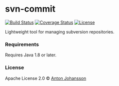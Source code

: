 svn-commit
==========

[![Build Status](https://img.shields.io/travis/anton-johansson/svn-commit/master.svg?style=flat-square)](https://travis-ci.org/anton-johansson/svn-commit)
[![Coverage Status](https://img.shields.io/coveralls/anton-johansson/svn-commit/master.svg?style=flat-square)](https://coveralls.io/github/anton-johansson/svn-commit)
[![License](https://img.shields.io/github/license/anton-johansson/svn-commit.svg?style=flat-square)](../master/LICENSE)

Lightweight tool for managing subversion repositories.


### Requirements

Requires Java 1.8 or later.


### License

Apache License 2.0 © [Anton Johansson](http://anton-johansson.com)
